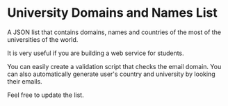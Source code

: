 University Domains and Names List
=================================

A JSON list that contains domains, names and countries of the most of the universities of the world.

It is very useful if you are building a web service for students.

You can easily create a validation script that checks the email domain. You can also automatically generate user's country and university by looking their emails.

Feel free to update the list.

